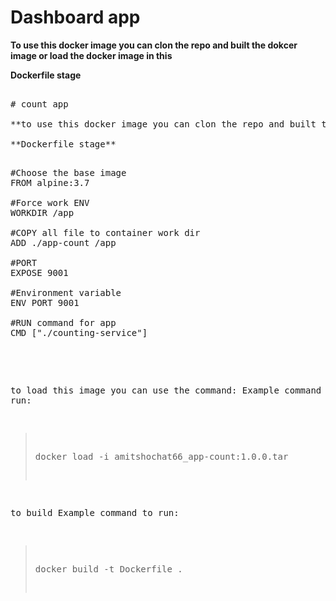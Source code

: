 # Dashboard app  

**To use this docker image you can clon the repo and built the dokcer image or load the docker image in this**

**Dockerfile stage**
<pre> 
# count app  

**to use this docker image you can clon the repo and built the dokcer image or load the docker image in this**

**Dockerfile stage**
<pre> 
#Choose the base image
FROM alpine:3.7 

#Force work ENV
WORKDIR /app

#COPY all file to container work dir
ADD ./app-count /app

#PORT 
EXPOSE 9001

#Environment variable
ENV PORT 9001

#RUN command for app 
CMD ["./counting-service"]

</pre>


to load this image you can use the command:
Example command to run:                                         
>docker load -i amitshochat66_app-count:1.0.0.tar

to build 
Example command to run:                                         
>docker build -t Dockerfile .

